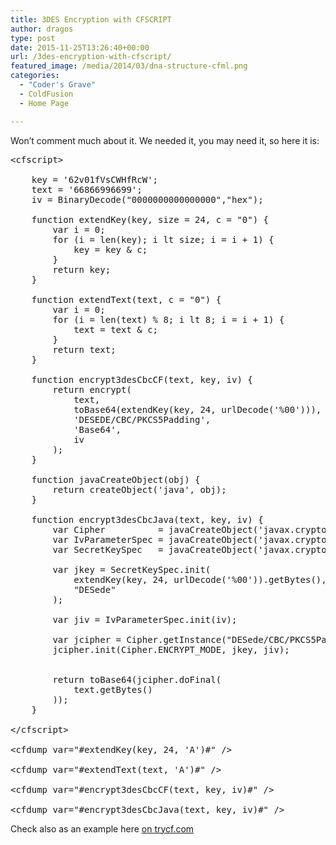 ```yaml
---
title: 3DES Encryption with CFSCRIPT
author: dragos
type: post
date: 2015-11-25T13:26:40+00:00
url: /3des-encryption-with-cfscript/
featured_image: /media/2014/03/dna-structure-cfml.png
categories:
  - "Coder's Grave"
  - ColdFusion
  - Home Page

---
```

Won&#8217;t comment much about it. We needed it, you may need it, so here it is:

<pre class="lang:cfml decode:true " >&lt;cfscript>

    key = '62v01fVsCWHfRcW';
    text = '66866996699';
    iv = BinaryDecode("0000000000000000","hex");

    function extendKey(key, size = 24, c = "0") {
        var i = 0;
        for (i = len(key); i lt size; i = i + 1) {
            key = key & c;
        }
        return key;
    }
    
    function extendText(text, c = "0") {
        var i = 0;
        for (i = len(text) % 8; i lt 8; i = i + 1) {
            text = text & c;
        }
        return text;
    }
    
    function encrypt3desCbcCF(text, key, iv) {
        return encrypt(
            text, 
            toBase64(extendKey(key, 24, urlDecode('%00'))), 
            'DESEDE/CBC/PKCS5Padding', 
            'Base64', 
            iv
        );
    }
    
    function javaCreateObject(obj) {
        return createObject('java', obj);
    }
    
    function encrypt3desCbcJava(text, key, iv) {
        var Cipher          = javaCreateObject('javax.crypto.Cipher');
        var IvParameterSpec = javaCreateObject('javax.crypto.spec.IvParameterSpec');
        var SecretKeySpec   = javaCreateObject('javax.crypto.spec.SecretKeySpec');
    
        var jkey = SecretKeySpec.init(
            extendKey(key, 24, urlDecode('%00')).getBytes(), 
            "DESede"
        );

        var jiv = IvParameterSpec.init(iv);

        var jcipher = Cipher.getInstance("DESede/CBC/PKCS5Padding");
        jcipher.init(Cipher.ENCRYPT_MODE, jkey, jiv);
        
            
        return toBase64(jcipher.doFinal(
            text.getBytes()
        ));
    }

&lt;/cfscript>

&lt;cfdump var="#extendKey(key, 24, 'A')#" /><br />
&lt;cfdump var="#extendText(text, 'A')#" /><br />
&lt;cfdump var="#encrypt3desCbcCF(text, key, iv)#" /><br />
&lt;cfdump var="#encrypt3desCbcJava(text, key, iv)#" /><br /></pre>

Check also as an example here [on trycf.com][1]

 [1]: http://trycf.com/gist/6c6d9bad3c4ae2838137/acf11?theme=monokai